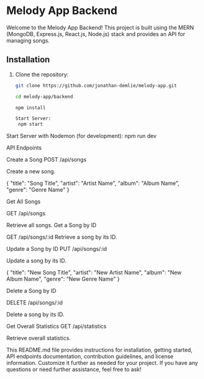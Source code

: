 # Melody App Backend

Welcome to the Melody App Backend! This project is built using the MERN (MongoDB, Express.js, React.js, Node.js) stack and provides an API for managing songs.

## Installation

1. Clone the repository:

   ```bash
   git clone https://github.com/jonathan-demlie/melody-app.git

   cd melody-app/backend

   npm install

   Start Server:
    npm start

Start Server with Nodemon (for development):
npm run dev

API Endpoints

Create a Song
POST /api/songs

Create a new song.

{
  "title": "Song Title",
  "artist": "Artist Name",
  "album": "Album Name",
  "genre": "Genre Name"
}

Get All Songs

GET /api/songs

Retrieve all songs.
Get a Song by ID

GET /api/songs/:id
Retrieve a song by its ID.

Update a Song by ID
PUT /api/songs/:id

Update a song by its ID.

{
  "title": "New Song Title",
  "artist": "New Artist Name",
  "album": "New Album Name",
  "genre": "New Genre Name"
}

Delete a Song by ID

DELETE /api/songs/:id

Delete a song by its ID.

Get Overall Statistics
GET /api/statistics

Retrieve overall statistics.






This README.md file provides instructions for installation, getting started, API endpoints documentation, contribution guidelines, and license information. Customize it further as needed for your project. If you have any questions or need further assistance, feel free to ask!




